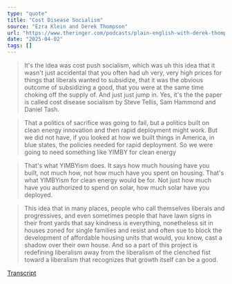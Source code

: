 ```yaml
---
type: "quote"
title: "Cost Disease Socialism"
source: "Ezra Klein and Derek Thompson"
url: "https://www.theringer.com/podcasts/plain-english-with-derek-thompson/2025/03/17/abundance-with-ezra-klein"
date: "2025-04-02"
tags: []
---
```


> It's the idea was cost push socialism, which was uh this idea that it wasn't just accidental that you often had uh very, very high prices for things that liberals wanted to subsidize, that it was the obvious outcome of subsidizing a good, that you were at the same time choking off the supply of. And just just jump in. Yes, it's the the paper is called cost disease socialism by Steve Tellis, Sam Hammond and Daniel Tash.

> That a politics of sacrifice was going to fail, but a politics built on clean energy innovation and then rapid deployment might work. But we did not have, if you looked at how we built things in America, in blue states, the policies needed for rapid deployment. So we were going to need something like YIMBY for clean energy

> That's what YIMBYism does. It says how much housing have you built, not much how, not how much have you spent on housing. That's what YIMBYism for clean energy would be for. Not just how much have you authorized to spend on solar, how much solar have you deployed.

> This idea that in many places, people who call themselves liberals and progressives, and even sometimes people that have lawn signs in their front yards that say kindness is everything, nonetheless sit in houses zoned for single families and resist and often sue to block the development of affordable housing units that would, you know, cast a shadow over their own house. And so a part of this project is redefining liberalism away from the liberalism of the clenched fist toward a liberalism that recognizes that growth itself can be a good.

[Transcript](https://gist.github.com/RobinL/8f7dee0a33dfa1071492f1e73cf48480)